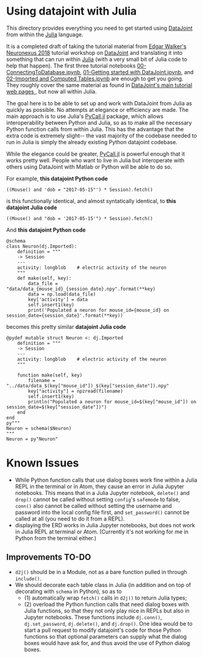 # Using datajoint with Julia

This directory provides everything you need to get started using [DataJoint](https://datajoint.io/) from within the [Julia](https://julialang.org/) language.

It is a completed draft of taking the tutorial material from [Edgar Walker's Neuronexus 2018](../../..) tutorial workshop on [DataJoint](https://datajoint.io/) and translating it into something that can run within [Julia](https://julialang.org/) (with a very small bit of Julia code to help that happen). The first three tutorial notebooks [00-ConnectingToDatabase.ipynb](./00-ConnectingToDatabase.ipynb), [01-Getting started with DataJoint.ipynb](01-Getting%20started%20with%20DataJoint.ipynb), and [02-Imported and Computed Tables.ipynb](02-Imported%20and%20Computed%20Tables.ipynb) are enough to get you going. They roughly cover the same material as found in [DataJoint's main tutorial web pages ](https://tutorials.datajoint.io/beginner/building-first-pipeline/python/first-table.html), but now all within Julia.

The goal here is to be able to set up and work with DataJoint from Julia as quickly as possible. No attempts at elegance or efficiency are made. The main approach is to use Julia's [PyCall.jl](https://github.com/JuliaPy/PyCall.jl) package, which allows interoperability between Python and Julia, so as to make all the necessary Python function calls from within Julia. This has the advantage that the extra code is extremely slight-- the vast majority of the codebase needed to run in Julia is simply the already existing Python datajoint codebase.

While the elegance could be greater, [PyCall.jl](https://github.com/JuliaPy/PyCall.jl) is powerful enough that it works pretty well. People who want to live in Julia but interoperate with others using DataJoint with Matlab or Python will be able to do so.  

For example, **this datajoint Python code**

```
((Mouse() and 'dob = "2017-05-15"') * Session).fetch()
```

is this functionally identical, and almost syntatically identical, to **this datajoint Julia code**

```
((Mouse() and "dob = '2017-05-15'") * Session).fetch()
```

And **this datajoint Python code**
```
@schema
class Neuron(dj.Imported):
    definition = """
    -> Session
    ---
    activity: longblob    # electric activity of the neuron
    """
    def make(self, key):
        data_file = "data/data_{mouse_id}_{session_date}.npy".format(**key)
        data = np.load(data_file)
        key['activity'] = data
        self.insert1(key)
        print('Populated a neuron for mouse_id={mouse_id} on session_date={session_date}'.format(**key))
```

becomes this pretty similar **datajoint Julia code**

```
@pydef mutable struct Neuron <: dj.Imported
    definition = """
    -> Session
    ---
    activity: longblob    # electric activity of the neuron
    """
    
    function make(self, key)
        filename = "../data/data_$(key["mouse_id"])_$(key["session_date"]).npy"
        key["activity"] = npzread(filename)
        self.insert1(key)
        println("Populated a neuron for mouse_id=$(key["mouse_id"]) on session_date=$(key["session_date"])")
    end
end
py"""
Neuron = schema($Neuron)
"""
Neuron = py"Neuron"
```





# Known Issues

* While Python function calls that use dialog boxes work fine within a Julia REPL in the terminal or in Atom, they cause an error in Julia Jupyter notebooks.  This means that in a Julia Jupyter notebook, `delete()` and `drop()` cannot be called without setting `config`'s `safemode` to false, `conn()` also cannot be called without setting the username and password into the local config file first, and `set_password()` cannot be called at all (you need to do it from a REPL).
* displaying the ERD works in Julia Jupyter notebooks, but does not work in Julia REPL at terminal or Atom. (Currently it's not working for me in Python from the terminal either.)

## Improvements TO-DO
* `d2j()` should be in a Module, not as a bare function pulled in through `include()`.
* We should decorate each table class in Julia (in addition and on top of decorating with `schema` in Python), so as to 
  * (1) automatically wrap `fetch()` calls in `d2j()` to return Julia types; 
  * (2) overload the Python function calls that need dialog boxes with Julia functions, so that they not only play nice in REPLs but also in Jupyter notebooks.  These functions include `dj.conn()`, `dj.set_password`, `dj.delete()`, and `dj.drop()`.  One idea would be to start a pull request to modify datajoint's code for those Python functions so that optional parameters can supply what the dialog boxes would have ask for, and thus avoid the use of Python dialog boxes. 
